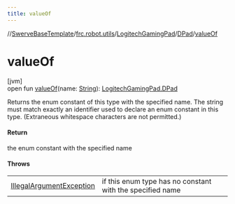 ```yaml
---
title: valueOf
---
```

//[SwerveBaseTemplate](../../../../index.html)/[frc.robot.utils](../../index.html)/[LogitechGamingPad](../index.html)/[DPad](index.html)/[valueOf](value-of.html)



# valueOf



[jvm]\
open fun [valueOf](value-of.html)(name: [String](https://docs.oracle.com/javase/8/docs/api/java/lang/String.html)): [LogitechGamingPad.DPad](index.html)



Returns the enum constant of this type with the specified name. The string must match exactly an identifier used to declare an enum constant in this type. (Extraneous whitespace characters are not permitted.)



#### Return



the enum constant with the specified name



#### Throws


| | |
|---|---|
| [IllegalArgumentException](https://docs.oracle.com/javase/8/docs/api/java/lang/IllegalArgumentException.html) | if this enum type has no constant with the specified name |



